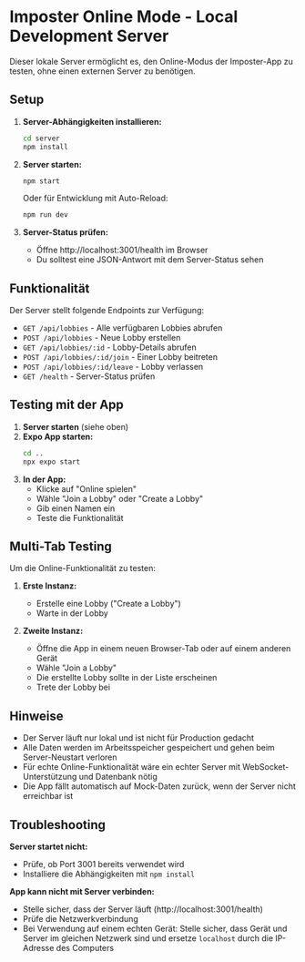 # Imposter Online Mode - Local Development Server

Dieser lokale Server ermöglicht es, den Online-Modus der Imposter-App zu testen, ohne einen externen Server zu benötigen.

## Setup

1. **Server-Abhängigkeiten installieren:**
   ```bash
   cd server
   npm install
   ```

2. **Server starten:**
   ```bash
   npm start
   ```
   
   Oder für Entwicklung mit Auto-Reload:
   ```bash
   npm run dev
   ```

3. **Server-Status prüfen:**
   - Öffne http://localhost:3001/health im Browser
   - Du solltest eine JSON-Antwort mit dem Server-Status sehen

## Funktionalität

Der Server stellt folgende Endpoints zur Verfügung:

- `GET /api/lobbies` - Alle verfügbaren Lobbies abrufen
- `POST /api/lobbies` - Neue Lobby erstellen
- `GET /api/lobbies/:id` - Lobby-Details abrufen
- `POST /api/lobbies/:id/join` - Einer Lobby beitreten
- `POST /api/lobbies/:id/leave` - Lobby verlassen
- `GET /health` - Server-Status prüfen

## Testing mit der App

1. **Server starten** (siehe oben)
2. **Expo App starten:**
   ```bash
   cd ..
   npx expo start
   ```
3. **In der App:**
   - Klicke auf "Online spielen"
   - Wähle "Join a Lobby" oder "Create a Lobby"
   - Gib einen Namen ein
   - Teste die Funktionalität

## Multi-Tab Testing

Um die Online-Funktionalität zu testen:

1. **Erste Instanz:** 
   - Erstelle eine Lobby ("Create a Lobby")
   - Warte in der Lobby

2. **Zweite Instanz:** 
   - Öffne die App in einem neuen Browser-Tab oder auf einem anderen Gerät
   - Wähle "Join a Lobby"
   - Die erstellte Lobby sollte in der Liste erscheinen
   - Trete der Lobby bei

## Hinweise

- Der Server läuft nur lokal und ist nicht für Production gedacht
- Alle Daten werden im Arbeitsspeicher gespeichert und gehen beim Server-Neustart verloren
- Für echte Online-Funktionalität wäre ein echter Server mit WebSocket-Unterstützung und Datenbank nötig
- Die App fällt automatisch auf Mock-Daten zurück, wenn der Server nicht erreichbar ist

## Troubleshooting

**Server startet nicht:**
- Prüfe, ob Port 3001 bereits verwendet wird
- Installiere die Abhängigkeiten mit `npm install`

**App kann nicht mit Server verbinden:**
- Stelle sicher, dass der Server läuft (http://localhost:3001/health)
- Prüfe die Netzwerkverbindung
- Bei Verwendung auf einem echten Gerät: Stelle sicher, dass Gerät und Server im gleichen Netzwerk sind und ersetze `localhost` durch die IP-Adresse des Computers
